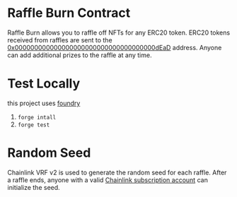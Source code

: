 # Raffle Burn Contract

Raffle Burn allows you to raffle off NFTs for any ERC20 token. ERC20 tokens received from raffles are sent to the [0x000000000000000000000000000000000000dEaD](https://etherscan.io/address/0x000000000000000000000000000000000000dead) address. Anyone can add additional prizes to the raffle at any time.

# Test Locally

this project uses [foundry](https://github.com/foundry-rs/foundry)

1. `forge intall`
1. `forge test`

# Random Seed

Chainlink VRF v2 is used to generate the random seed for each raffle. After a raffle ends, anyone with a valid [Chainlink subscription account](https://vrf.chain.link/mainnet) can initialize the seed.
